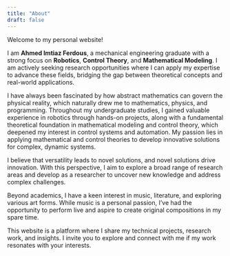 ```yaml
---
title: "About"
draft: false
---
```


Welcome to my personal website!

I am **Ahmed Imtiaz Ferdous**, a mechanical engineering graduate with a strong focus on **Robotics**, **Control Theory**, and **Mathematical Modeling**. I am actively seeking research opportunities where I can apply my expertise to advance these fields, bridging the gap between theoretical concepts and real-world applications.

I have always been fascinated by how abstract mathematics can govern the physical reality, which naturally drew me to mathematics, physics, and programming. Throughout my undergraduate studies, I gained valuable experience in robotics through hands-on projects, along with a fundamental theoretical foundation in mathematical modeling and control theory, which deepened my interest in control systems and automation. My passion lies in applying mathematical and control theories to develop innovative solutions for complex, dynamic systems.

I believe that versatility leads to novel solutions, and novel solutions drive innovation. With this perspective, I aim to explore a broad range of research areas and develop as a researcher to uncover new knowledge and address complex challenges.

Beyond academics, I have a keen interest in music, literature, and exploring various art forms. While music is a personal passion, I’ve had the opportunity to perform live and aspire to create original compositions in my spare time.

This website is a platform where I share my technical projects, research work, and insights. I invite you to explore and connect with me if my work resonates with your interests.
